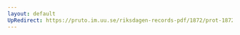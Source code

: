 ```yaml
---
layout: default
UpRedirect: https://pruto.im.uu.se/riksdagen-records-pdf/1872/prot-1872--ak--507.pdf
---
```

